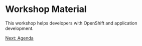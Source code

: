 Workshop Material
=================

This workshop helps developers with OpenShift and application development.

[Next: Agenda](https://github.com/rimolive/openshift-development-workshop/blob/master/workshop/agenda.md)
